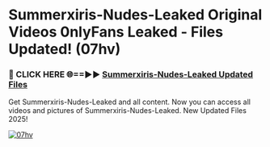 # Summerxiris-Nudes-Leaked Original Videos 0nlyFans Leaked - Files Updated! (07hv)

<h3>🔴 CLICK HERE 🌐==►► <a href="https://tinyurl.com/yrmya6cz" rel="nofollow">Summerxiris-Nudes-Leaked Updated Files</a></h3>

Get Summerxiris-Nudes-Leaked and all content. Now you can access all videos and pictures of Summerxiris-Nudes-Leaked. New Updated Files 2025!

[![07hv](https://i.imgur.com/FMdXYCs.gif)](https://tinyurl.com/yrmya6cz)
